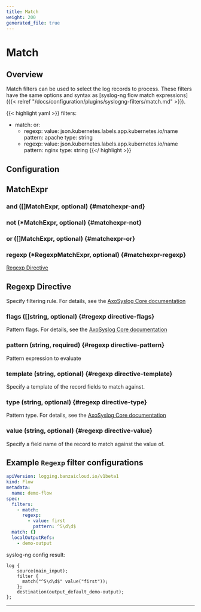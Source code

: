```yaml
---
title: Match
weight: 200
generated_file: true
---
```


# Match
## Overview

Match filters can be used to select the log records to process. These filters have the same options and syntax as [syslog-ng flow match expressions]({{< relref "/docs/configuration/plugins/syslogng-filters/match.md" >}}).

{{< highlight yaml >}}
filters:
- match:
    or:
    - regexp:
        value: json.kubernetes.labels.app.kubernetes.io/name
        pattern: apache
        type: string
    - regexp:
        value: json.kubernetes.labels.app.kubernetes.io/name
        pattern: nginx
        type: string
{{</ highlight >}}


## Configuration
## MatchExpr

### and ([]MatchExpr, optional) {#matchexpr-and}


### not (*MatchExpr, optional) {#matchexpr-not}


### or ([]MatchExpr, optional) {#matchexpr-or}


### regexp (*RegexpMatchExpr, optional) {#matchexpr-regexp}

[Regexp Directive](#Regexp-Directive) 



## Regexp Directive


Specify filtering rule. For details, see the [AxoSyslog Core documentation](https://axoflow.com/docs/axosyslog-core/chapter-manipulating-messages/customizing-message-format/reference-template-functions/#template-function-list)


### flags ([]string, optional) {#regexp directive-flags}

Pattern flags. For details, see the [AxoSyslog Core documentation](https://axoflow.com/docs/axosyslog-core/chapter-manipulating-messages/regular-expressions/reference-regexp-types/regexp-flags-options/) 


### pattern (string, required) {#regexp directive-pattern}

Pattern expression to evaluate 


### template (string, optional) {#regexp directive-template}

Specify a template of the record fields to match against. 


### type (string, optional) {#regexp directive-type}

Pattern type. For details, see the [AxoSyslog Core documentation](https://axoflow.com/docs/axosyslog-core/chapter-manipulating-messages/regular-expressions/reference-regexp-types/regexp-type-options/) 


### value (string, optional) {#regexp directive-value}

Specify a field name of the record to match against the value of. 





## Example `Regexp` filter configurations

```yaml
apiVersion: logging.banzaicloud.io/v1beta1
kind: Flow
metadata:
  name: demo-flow
spec:
  filters:
    - match:
      regexp:
        - value: first
          pattern: ^5\d\d$
  match: {}
  localOutputRefs:
    - demo-output
```
syslog-ng config result:

```shell
log {
    source(main_input);
    filter {
      match("^5\d\d$" value("first"));
    };
    destination(output_default_demo-output);
};
```


---

